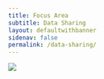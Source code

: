 ```yaml
---
title: Focus Area
subtitle: Data Sharing
layout: defaultwithbanner
sidenav: false
permalink: /data-sharing/
---
```

<img src="{{ site.baseurl }}/assets/images/background/coming-soon.png">